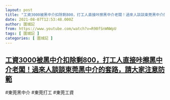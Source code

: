 ```yaml
---
layout: post
title: "工資3000被黑中介扣除剩800，打工人直接咔擦黑中介老闆！過來人談談東莞黑中介的套路，請大家注意防範"
date: 2021-08-07T12:53:48.000Z
author: 圍城記
from: https://www.youtube.com/watch?v=R90fSnWNWpU
tags: [ 圍城記 ]
categories: [ 圍城記 ]
---
```

<!--1628340828000-->
[工資3000被黑中介扣除剩800，打工人直接咔擦黑中介老闆！過來人談談東莞黑中介的套路，請大家注意防範](https://www.youtube.com/watch?v=R90fSnWNWpU)
------

<div>
#東莞黑中介 #東莞打工 #東莞工資
</div>
